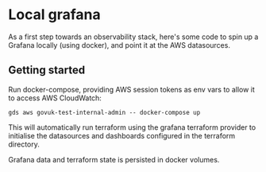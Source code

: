 Local grafana
=============

As a first step towards an observability stack, here's some code to spin up a
Grafana locally (using docker), and point it at the AWS datasources.

Getting started
---------------

Run docker-compose, providing AWS session tokens as env vars to allow it to
access AWS CloudWatch:

```
gds aws govuk-test-internal-admin -- docker-compose up
```

This will automatically run terraform using the grafana terraform provider to
initialise the datasources and dashboards configured in the terraform
directory.

Grafana data and terraform state is persisted in docker volumes.

